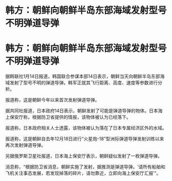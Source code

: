 # 韩方：朝鲜向朝鲜半岛东部海域发射型号不明弹道导弹

# 韩方：朝鲜向朝鲜半岛东部海域发射型号不明弹道导弹

据韩联社1月14日报道，韩国联合参谋本部14日表示，朝鲜当天向朝鲜半岛东部海域发射了型号不明的弹道导弹。韩军正就其飞行距离、高度、速度等参数进行分析。

报道称，这是朝鲜今年以来首次发射弹道导弹。

据共同社报道，日本政府14日表示，朝鲜发射了可能是弹道导弹的物体。日本海上保安厅称，根据防卫省提供的情报，该物体被认为已经落下。

报道称，日本政府相关人士透露，该物体被认为落在了日本专属经济区外的水域。

报道称，这是朝鲜自去年12月18日进行“火星炮-18”型洲际弹道导弹发射训练以来再次发射弹道导弹。

另据俄罗斯卫星社报道，日本海上保安厅表示，朝鲜疑似发射了一枚弹道导弹。

消息称，“根据防卫省消息，朝鲜实施了发射，据推测是弹道导弹。‘请所有船舶和飞机关注事态发展，若发现掉落的碎片，请勿靠近，立即向海上保安厅汇报’”。

